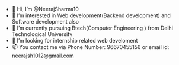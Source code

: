 - 👋 Hi, I’m @NeerajSharma10
- 👀 I’m interested in Web development(Backend development) and Software development also
- 🌱 I’m currently pursuing Btech(Computer Engineering ) from Delhi Technological University
- 💞️ I’m looking for internship related web develoment
- 📫 You contact me via Phone Number: 96670455156 or email id: neerajsh1012@gmail.com
<!---
NeerajSharma10/NeerajSharma10 is a ✨ special ✨ repository because its `README.md` (this file) appears on your GitHub profile.
You can click the Preview link to take a look at your changes.
--->
